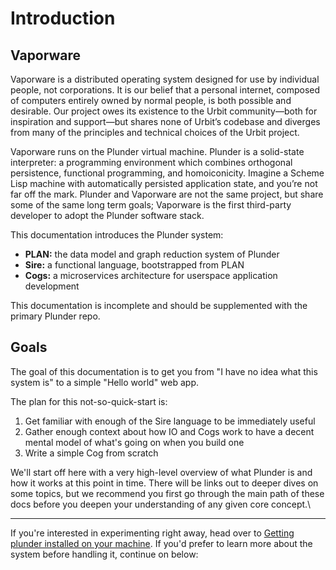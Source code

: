# Introduction

## Vaporware

Vaporware is a distributed operating system designed for use by individual people, not corporations. It is our belief that a personal internet, composed of computers entirely owned by normal people, is both possible and desirable. Our project owes its existence to the Urbit community—both for inspiration and support—but shares none of Urbit’s codebase and diverges from many of the principles and technical choices of the Urbit project.

Vaporware runs on the Plunder virtual machine. Plunder is a solid-state interpreter: a programming environment which combines orthogonal persistence, functional programming, and homoiconicity. Imagine a Scheme Lisp machine with automatically persisted application state, and you’re not far off the mark. Plunder and Vaporware are not the same project, but share some of the same long term goals; Vaporware is the first third-party developer to adopt the Plunder software stack.

This documentation introduces the Plunder system:

* **PLAN:** the data model and graph reduction system of Plunder
* **Sire:** a functional language, bootstrapped from PLAN
* **Cogs:** a microservices architecture for userspace application development

This documentation is incomplete and should be supplemented with the primary Plunder repo.

## Goals

The goal of this documentation is to get you from "I have no idea what this system is" to a simple "Hello world" web app.

The plan for this not-so-quick-start is:

1. Get familiar with enough of the Sire language to be immediately useful
2. Gather enough context about how IO and Cogs work to have a decent mental model of what's going on when you build one
3. Write a simple Cog from scratch

We'll start off here with a very high-level overview of what Plunder is and how it works at this point in time. There will be links out to deeper dives on some topics, but we recommend you first go through the main path of these docs before you deepen your understanding of any given core concept.\


***

If you're interested in experimenting right away, head over to [Getting plunder installed on your machine](setup/installation.md). If you'd prefer to learn more about the system before handling it, continue on below:
